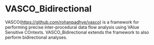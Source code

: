 VASCO_Bidirectional
===================

VASCO(https://github.com/rohanpadhye/vasco) is a framework for performing precise inter-procedural data flow analysis using VAlue Sensitive COntexts. VASCO_Bidirectional extends the framework to also perform bidirectional analyses.

